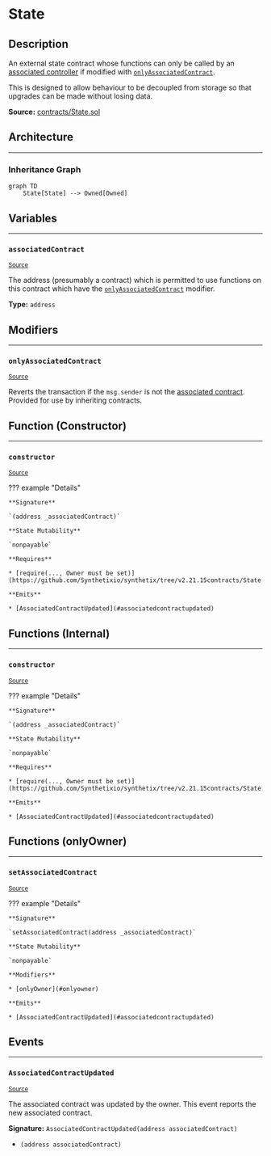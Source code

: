 # State

## Description

An external state contract whose functions can only be called by an [associated controller](#associatedcontract) if modified with [`onlyAssociatedContract`](#onlyassociatedcontract).


This is designed to allow behaviour to be decoupled from storage so that upgrades can be made without losing data.



**Source:** [contracts/State.sol](https://github.com/Synthetixio/synthetix/tree/v2.21.15contracts/State.sol)

## Architecture


---
### Inheritance Graph

```mermaid
graph TD
    State[State] --> Owned[Owned]
```

## Variables


---
### `associatedContract`

<sub>[Source](https://github.com/Synthetixio/synthetix/tree/v2.21.15contracts/State.sol#L11)</sub>



The address (presumably a contract) which is permitted to use functions on this contract which have the [`onlyAssociatedContract`](#onlyassociatedcontract) modifier.




**Type:** `address`

## Modifiers


---
### `onlyAssociatedContract`

<sub>[Source](https://github.com/Synthetixio/synthetix/tree/v2.21.15contracts/State.sol#L31)</sub>



Reverts the transaction if the `msg.sender` is not the [associated contract](#associatedcontract). Provided for use by inheriting contracts.


## Function (Constructor)


---
### `constructor`

<sub>[Source](https://github.com/Synthetixio/synthetix/tree/v2.21.15contracts/State.sol#L13)</sub>



??? example "Details"

    **Signature**

    `(address _associatedContract)`

    **State Mutability**

    `nonpayable`

    **Requires**

    * [require(..., Owner must be set)](https://github.com/Synthetixio/synthetix/tree/v2.21.15contracts/State.sol#L15)

    **Emits**

    * [AssociatedContractUpdated](#associatedcontractupdated)

## Functions (Internal)


---
### `constructor`

<sub>[Source](https://github.com/Synthetixio/synthetix/tree/v2.21.15contracts/State.sol#L13)</sub>



??? example "Details"

    **Signature**

    `(address _associatedContract)`

    **State Mutability**

    `nonpayable`

    **Requires**

    * [require(..., Owner must be set)](https://github.com/Synthetixio/synthetix/tree/v2.21.15contracts/State.sol#L15)

    **Emits**

    * [AssociatedContractUpdated](#associatedcontractupdated)

## Functions (onlyOwner)


---
### `setAssociatedContract`

<sub>[Source](https://github.com/Synthetixio/synthetix/tree/v2.21.15contracts/State.sol#L24)</sub>



??? example "Details"

    **Signature**

    `setAssociatedContract(address _associatedContract)`

    **State Mutability**

    `nonpayable`

    **Modifiers**

    * [onlyOwner](#onlyowner)

    **Emits**

    * [AssociatedContractUpdated](#associatedcontractupdated)

## Events


---
### `AssociatedContractUpdated`

<sub>[Source](https://github.com/Synthetixio/synthetix/tree/v2.21.15contracts/State.sol#L38)</sub>



The associated contract was updated by the owner. This event reports the new associated contract.


**Signature:** `AssociatedContractUpdated(address associatedContract)`


- `(address associatedContract)`


